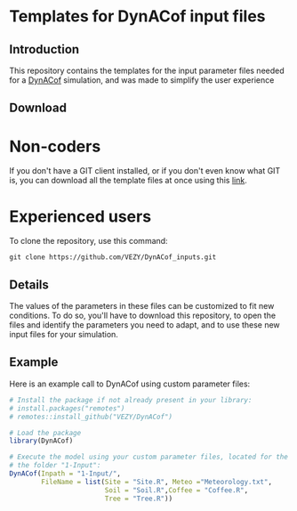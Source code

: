# Templates for DynACof input files

## Introduction
This repository contains the templates for the input parameter files needed for a [DynACof](https://vezy.github.io/DynACof/) simulation, and was made to simplify the user experience

## Download

# Non-coders
If you don't have a GIT client installed, or if you don't even know what GIT is, you can download all the template files at once using this [link](https://github.com/VEZY/DynACof_inputs/archive/master.zip).

# Experienced users
To clone the repository, use this command:
```
git clone https://github.com/VEZY/DynACof_inputs.git
```
## Details
The values of the parameters in these files can be customized to fit new conditions. To do so, you'll have to download this repository, to open the files and identify the parameters you need to adapt, and to use these new input files for your simulation.

## Example

Here is an example call to DynACof using custom parameter files:
``` r
# Install the package if not already present in your library:
# install.packages("remotes")
# remotes::install_github("VEZY/DynACof")

# Load the package
library(DynACof)

# Execute the model using your custom parameter files, located for the example in
# the folder "1-Input":
DynACof(Inpath = "1-Input/",
        FileName = list(Site = "Site.R", Meteo ="Meteorology.txt",
                        Soil = "Soil.R",Coffee = "Coffee.R",
                        Tree = "Tree.R"))
```
